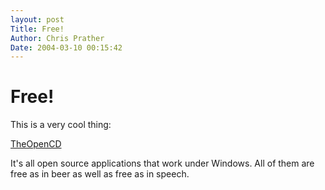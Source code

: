 ```yaml
---
layout: post
Title: Free!  
Author: Chris Prather
Date: 2004-03-10 00:15:42
---
```


# Free!
This is a very cool thing: 

<a title="TheOpenCD" href="http://theopencd.sunsite.dk/">TheOpenCD</a>

It's all open source applications that work under Windows. All of them are free as in beer as well as free as in speech.




